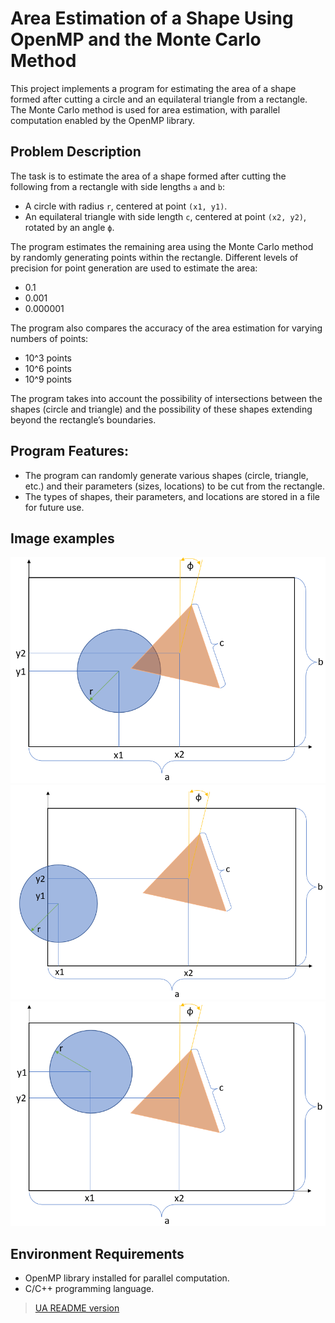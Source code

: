 # Area Estimation of a Shape Using OpenMP and the Monte Carlo Method

This project implements a program for estimating the area of a shape formed after cutting a circle and an equilateral triangle from a rectangle. The Monte Carlo method is used for area estimation, with parallel computation enabled by the OpenMP library.

## Problem Description

The task is to estimate the area of a shape formed after cutting the following from a rectangle with side lengths `a` and `b`:
- A circle with radius `r`, centered at point `(x1, y1)`.
- An equilateral triangle with side length `c`, centered at point `(x2, y2)`, rotated by an angle `ф`.

The program estimates the remaining area using the Monte Carlo method by randomly generating points within the rectangle. Different levels of precision for point generation are used to estimate the area:
- 0.1
- 0.001
- 0.000001

The program also compares the accuracy of the area estimation for varying numbers of points:
- 10^3 points
- 10^6 points
- 10^9 points

The program takes into account the possibility of intersections between the shapes (circle and triangle) and the possibility of these shapes extending beyond the rectangle’s boundaries.

## Program Features:
- The program can randomly generate various shapes (circle, triangle, etc.) and their parameters (sizes, locations) to be cut from the rectangle.
- The types of shapes, their parameters, and locations are stored in a file for future use.

## Image examples

![example1.png](./example1.png)
![example2.png](./example2.png)
![example3.png](./example3.png)

## Environment Requirements

- OpenMP library installed for parallel computation.
- C/C++ programming language.

> [UA README version](./README-ua.md)
